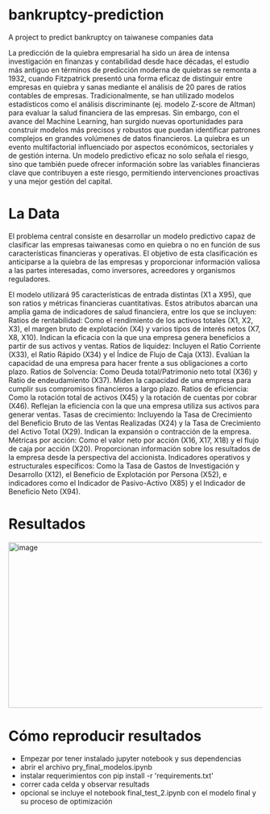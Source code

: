 # bankruptcy-prediction
A project to predict bankruptcy on taiwanese companies data

La predicción de la quiebra empresarial ha sido un área de intensa investigación en finanzas y contabilidad desde hace décadas, el estudio más antiguo en términos de predicción moderna de quiebras se remonta a 1932, cuando Fitzpatrick presentó una forma eficaz de distinguir entre empresas en quiebra y sanas mediante el análisis de 20 pares de ratios contables de empresas. Tradicionalmente, se han utilizado modelos estadísticos como el análisis discriminante (ej. modelo Z-score de Altman) para evaluar la salud financiera de las empresas. Sin embargo, con el avance del Machine Learning, han surgido nuevas oportunidades para construir modelos más precisos y robustos que puedan identificar patrones complejos en grandes volúmenes de datos financieros. La quiebra es un evento multifactorial influenciado por aspectos económicos, sectoriales y de gestión interna. Un modelo predictivo eficaz no solo señala el riesgo, sino que también puede ofrecer información sobre las variables financieras clave que contribuyen a este riesgo, permitiendo intervenciones proactivas y una mejor gestión del capital.

# La Data
El problema central consiste en desarrollar un modelo predictivo capaz de clasificar las empresas taiwanesas como en quiebra o no en función de sus características financieras y operativas. El objetivo de esta clasificación es anticiparse a la quiebra de las empresas y proporcionar información valiosa a las partes interesadas, como inversores, acreedores y organismos reguladores.

El modelo utilizará 95 características de entrada distintas (X1 a X95), que son ratios y métricas financieras cuantitativas. Estos atributos abarcan una amplia gama de indicadores de salud financiera, entre los que se incluyen:
Ratios de rentabilidad: Como el rendimiento de los activos totales (X1, X2, X3), el margen bruto de explotación (X4) y varios tipos de interés netos (X7, X8, X10). Indican la eficacia con la que una empresa genera beneficios a partir de sus activos y ventas.
Ratios de liquidez: Incluyen el Ratio Corriente (X33), el Ratio Rápido (X34) y el Índice de Flujo de Caja (X13). Evalúan la capacidad de una empresa para hacer frente a sus obligaciones a corto plazo.
Ratios de Solvencia: Como Deuda total/Patrimonio neto total (X36) y Ratio de endeudamiento (X37). Miden la capacidad de una empresa para cumplir sus compromisos financieros a largo plazo.
Ratios de eficiencia: Como la rotación total de activos (X45) y la rotación de cuentas por cobrar (X46). Reflejan la eficiencia con la que una empresa utiliza sus activos para generar ventas.
Tasas de crecimiento: Incluyendo la Tasa de Crecimiento del Beneficio Bruto de las Ventas Realizadas (X24) y la Tasa de Crecimiento del Activo Total (X29). Indican la expansión o contracción de la empresa.
Métricas por acción: Como el valor neto por acción (X16, X17, X18) y el flujo de caja por acción (X20). Proporcionan información sobre los resultados de la empresa desde la perspectiva del accionista.
Indicadores operativos y estructurales específicos: Como la Tasa de Gastos de Investigación y Desarrollo (X12), el Beneficio de Explotación por Persona (X52), e indicadores como el Indicador de Pasivo-Activo (X85) y el Indicador de Beneficio Neto (X94).

# Resultados

<img width="580" height="329" alt="image" src="https://github.com/user-attachments/assets/e2260fed-919e-4ad1-8bc1-77c10602c09c" />

# Cómo reproducir resultados
- Empezar por tener instalado jupyter notebook y sus dependencias
- abrir el archivo pry_final_modelos.ipynb
- instalar requerimientos con pip install -r 'requirements.txt'
- correr cada celda y observar resultads
- opcional se incluye el notebook final_test_2.ipynb con el modelo final y su proceso de optimización

